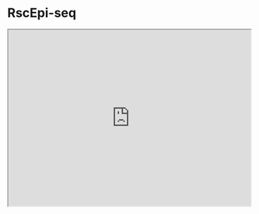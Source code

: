 # RscEpi-seq
<iframe width="550" height="400" src="https://prezi.com/view/WjATtFARhjzd3MCv5zue/embed" webkitallowfullscreen="1" mozallowfullscreen="1" allowfullscreen="1"></iframe>

